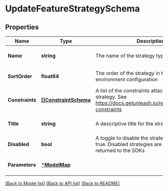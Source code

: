 # UpdateFeatureStrategySchema

## Properties
Name | Type | Description | Notes
------------ | ------------- | ------------- | -------------
**Name** | **string** | The name of the strategy type | [optional] [default to null]
**SortOrder** | **float64** | The order of the strategy in the list in feature environment configuration | [optional] [default to null]
**Constraints** | [**[]ConstraintSchema**](constraintSchema.md) | A list of the constraints attached to the strategy. See https://docs.getunleash.io/reference/strategy-constraints | [optional] [default to null]
**Title** | **string** | A descriptive title for the strategy | [optional] [default to null]
**Disabled** | **bool** | A toggle to disable the strategy. defaults to true. Disabled strategies are not evaluated or returned to the SDKs | [optional] [default to null]
**Parameters** | [***ModelMap**](map.md) |  | [optional] [default to null]

[[Back to Model list]](../README.md#documentation-for-models) [[Back to API list]](../README.md#documentation-for-api-endpoints) [[Back to README]](../README.md)

